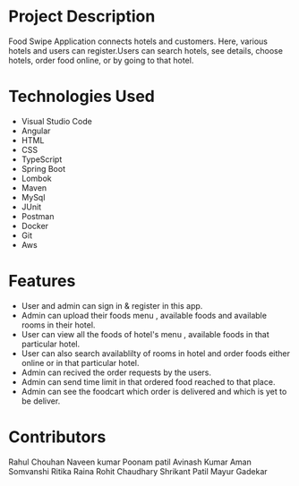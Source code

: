 # Project Description
Food Swipe Application connects hotels and customers. Here, various hotels and users can register.Users can search hotels, see details, choose hotels, order food online, or by going to that hotel.

# Technologies Used
* Visual Studio Code
* Angular
* HTML
* CSS
* TypeScript
* Spring Boot
* Lombok
* Maven
* MySql
* JUnit
* Postman
* Docker
* Git
* Aws

# Features
* User and admin can sign in & register in this app.
* Admin can upload their foods menu , available foods and available rooms in their hotel.
* User can view all the foods of hotel's menu , available foods in that particular hotel.
* User can also search availablilty of rooms in hotel and order foods either online or in that particular hotel.
* Admin can recived the order requests by the users.
* Admin can send time limit in that ordered food reached to that place.
* Admin can see the foodcart which order is delivered and which is yet to be deliver.

# Contributors
Rahul Chouhan
Naveen kumar
Poonam patil
Avinash Kumar
Aman Somvanshi
Ritika Raina
Rohit Chaudhary
Shrikant Patil
Mayur Gadekar
